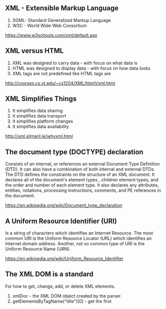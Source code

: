 ## XML - Extensible Markup Language
1)  SGML- Standard Generalized Markup Language
2)  W3C - World Wide Web Consortium 

https://www.w3schools.com/xml/default.asp

## XML versus HTML
1)	XML was designed to carry data - with focus on what data is
2)	HTML was designed to display data - with focus on how data looks
3)  XML tags are not predefined like HTML tags are

http://courses.cs.vt.edu/~cs1204/XML/htmlVxml.html

## XML Simplifies Things
1)	It simplifies data sharing
2)	It simplifies data transport
3)  It simplifies platform changes
4)	It simplifies data availability

http://xml.silmaril.ie/whyxml.html

## The document type (DOCTYPE) declaration
Consists of an internal, or references an external Document Type Definition (DTD). It can also have a combination of both internal and external DTDs. The DTD defines the constraints on the structure of an XML document. It declares all of the document's element types , children element types, and the order and number of each element type. It also declares any attributes, entities, notations, processing instructions, comments, and PE references in the document.

https://en.wikipedia.org/wiki/Document_type_declaration

## A Uniform Resource Identifier (URI) 
Is a string of characters which identifies an Internet Resource.
The most common URI is the Uniform Resource Locator (URL) which identifies an Internet domain address. Another, not so common type of URI is the Uniform Resource Name (URN).

https://en.wikipedia.org/wiki/Uniform_Resource_Identifier

## The XML DOM is a standard 
For how to get, change, add, or delete XML elements.
1)  xmlDoc - the XML DOM object created by the parser.
2)  getElementsByTagName("title")[0] - get the first <title> element
3)  childNodes[0] - the first child of the <title> element (the text node)
4)  nodeValue - the value of the node (the text itself)
  
https://www.w3schools.com/xml/dom_intro.asp

## UTF-8 is the default character encoding for XML documents. 
A character in UTF8 can be from 1 to 4 bytes long. UTF-8 can represent any character in the Unicode standard. UTF-8 is backwards compatible with ASCII. UTF-8 is the preferred encoding for e-mail and web pages

https://en.wikipedia.org/wiki/UTF-8

## Shift JIS (Shift Japanese Industrial Standards) 
Is a character encoding for the Japanese language

https://en.wikipedia.org/wiki/Shift_JIS
